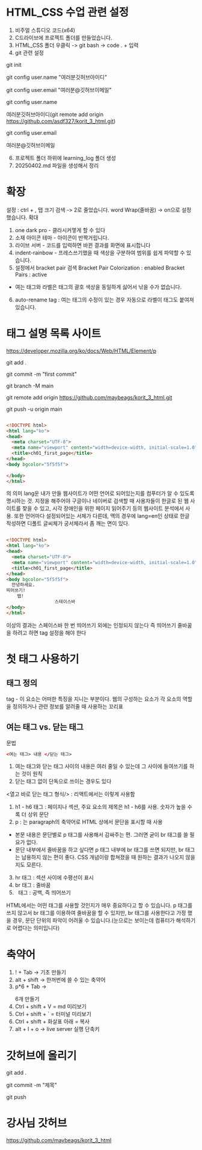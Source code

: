 # HTML_CSS 수업 관련 설정

1. 비주얼 스튜디오 코드(x64)
2. C드라이브에 프로젝트 폴더를 만들었습니다.
3. HTML_CSS 폴더 우클릭 -> git bash -> code . + 입력
4. git 관련 설정

git init

git config user.name "여러분깃허브아이디"

git config user.email "여러분@깃허브이메일"


git config user.name

여러분깃허브아이디(git remote add origin https://github.com/asdf327/korit_3_html.git)

git config user.email

여러분@깃허브이메일

6. 프로젝트 폴더 하위에 learning_log 폴더 생성
7. 20250402.md 파일을 생성해서 정리 

# 확장

설정 : ctrl + , 탭 크기 검색 -> 2로 줄었습니다. word Wrap(줄바꿈) -> on으로 설정했습니다. 확대

1. one dark pro - 클라시커멓게 할 수 있다
2. 소재 아이콘 테마 - 아이콘이 반짝거립니다.
3. 라이브 서버 - 코드를 입력하면 바뀐 결과를 화면에 표시합니다
4. indent-rainbow - 프레스쓰기했을 때 색상을 구분하여 범위를 쉽게 파악할 수 있습니다.
5. 설정에서 bracket pair 검색 Bracket Pair Colorization : enabled Bracket Pairs : active

- 여는 태그와 라벨은 태그의 괄호 색상을 동일하게 싫어서 낚을 수가 없습니다.

6. auto-rename tag : 여는 태그의 수정이 있는 경우 자동으로 라벨이 태그도 붙여져 있습니다.

# 태그 설명 목록 사이트
https://developer.mozilla.org/ko/docs/Web/HTML/Element/p

git add .

git commit -m "first commit" 

git branch -M main 

git remote add origin https://github.com/maybeags/korit_3_html.git 

git push -u origin main

```html

<!DOCTYPE html>
<html lang="ko">
<head>
  <meta charset="UTF-8">
  <meta name="viewport" content="width=device-width, initial-scale=1.0">
  <title>ch01_first_page</title>
</head>
<body bgcolor="5f5f5f">
  
</body>
</html>

```

<html lang="ko">의 의미 
lang운 내가 만들 웹사이트가 어떤 언어로 되어있는지를 컴푸터가 알 수 있도록 명시하는 것.
지정을 해주어야 구글이나 네이버로 검색할 때 사용자들이 한글로 된 웹 사이트를 찾을 수 있고, 시각 장애인을 위한 페이지 읽어주기 등의 웹사이트 분석에서 사용. 또한 언어마다 설정되어있는 서체가 다른데, 맥의 경우에 lang=en인 상태로 한글 작성하면 디폴트 글씨체가 궁서체라서 좀 깨는 면이 있다.

```html

<!DOCTYPE html>
<html lang="ko">
<head>
  <meta charset="UTF-8">
  <meta name="viewport" content="width=device-width, initial-scale=1.0">
  <title>ch01_first_page</title>
</head>
<body bgcolor="5f5f5f">
  안녕하세요.
띄어쓰기!
    탭!
                  스테이스바 
</body>
</html>

```

이상의 결과는 스페이스바 한 번 띄어쓰기 외에는 인정되지 않는다 
즉 띄어쓰기 줄바꿈을 하려고 하면 tag 설정을 해야 한다

# 첫 태그 사용하기 

## 태그 정의
tag - 이 요소는 어떠한 특징을 지니는 부분이다. 웹의 구성하는 요소가 각 요소의 역할을 정의하거나 관련 정보를 알려줄 때 사용하는 꼬리표

## 여는 태그 vs. 닫는 태그

문법
```html
<여는 태그> 내용 </닫는 태그>

```
1. 여는 태그와 닫는 태그 사이의 내용은 여러 줄일 수 있는데 그 사이에 들여쓰기를 하는 것이 원칙 
2. 닫는 태그 없이 단독으로 쓰이는 경우도 있다 

<열고 바로 닫는 태그 형식/> : 리액트에서는 이렇게 사용함 

1. h1 - h6 태그 : 페이지나 섹션, 주요 요소의 제목은 h1 - h6를 사용. 숫자가 높을 수록 더 상위 문단
2. p : 는 paragraph의 축약어로 HTML 상에서 문단을 표시할 때 사용
  - 본문 내용은 문단별로 p 태그를 사용해서 감싸주는 편. 그러면 굳이 br 태그를 쓸 필요가 없다.
  - 문단 내부에서 줄바꿈을 하고 싶다면 p 태그 내부에 br 태그를 쓰면 되지만, br 태그는 남용하지 않는 편이 좋다. CSS 개념이랑 합쳐졌을 때 원하는 결과가 나오지 않을지도 모른다.
3. hr 태그 : 섹션 사이에 수평선이 표시
4. br 태그 : 줄바꿈
5. &nbsp; 태그 : 공백, 즉 띄어쓰기 

HTML에서는 어떤 태그를 사용할 것인지가 매우 중요하다고 할 수 있습니다. p 태그를 쓰지 않고서 br 태그를 이용하여 줄바꿈을 할 수 있지만, br 태그를 사용한다고 가정 했을 경우, 문단 단위의 파악이 어려울 수 있습니다.(눈으로는 보이는데 컴퓨터가 해석하기로 어렵다는 의미입니다)

# 축약어 

1. ! + Tab -> 기초 만들기 
2. alt + shift -> 한꺼번에 쓸 수 있는 축약어
3. p*6 + Tab -> <p></p> 6개 만들기  
4. Ctrl + shift + V = md 미리보기 
5. Ctrl + shift + ` = 터미널 미리보기
6. Ctrl + shift + 화살표 아래 = 복사 
7. alt + l + o -> live server 실행 단축키


# 갓허브에 올리기

git add .

git commit -m "제목"

git push

# 강사님 갓허브 

https://github.com/maybeags/korit_3_html
